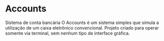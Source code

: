 # Accounts 
Sistema de conta bancária
O Accounts é um sistema simples que simula a utilização de um caixa eletrônico convencional.
Projeto criado para operar somente via terminal, sem nenhum tipo de interface gráfica.
